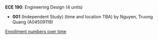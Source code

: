 **ECE 190**: Engineering Design (4 units)

- **001** (Independent Study) (time and location TBA) by Nguyen, Truong Quang (A04509119)

[Enrollment numbers over time](./ECE190.tsv)

